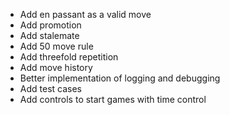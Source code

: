 * Add en passant as a valid move
* Add promotion
* Add stalemate
* Add 50 move rule
* Add threefold repetition
* Add move history
* Better implementation of logging and debugging
* Add test cases
* Add controls to start games with time control